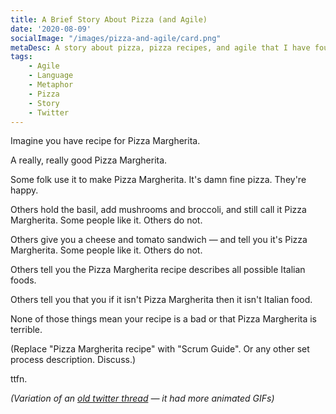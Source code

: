 ```yaml
---
title: A Brief Story About Pizza (and Agile)
date: '2020-08-09'
socialImage: "/images/pizza-and-agile/card.png"
metaDesc: A story about pizza, pizza recipes, and agile that I have found useful on occasion.
tags:
    - Agile
    - Language
    - Metaphor
    - Pizza
    - Story
    - Twitter
---
```


Imagine you have recipe for Pizza Margherita. 

A really, really good Pizza Margherita.

Some folk use it to make Pizza Margherita. It's damn fine pizza. They're happy.

Others hold the basil, add mushrooms and broccoli, and still call it Pizza Margherita. Some people like it. Others do not.

Others give you a cheese and tomato sandwich — and tell you it's Pizza Margherita. Some people like it. Others do not.

Others tell you the Pizza Margherita recipe describes all possible Italian foods.

Others tell you that you if it isn't Pizza Margherita then it isn't Italian food.

None of those things mean your recipe is a bad or that Pizza Margherita is terrible. 

(Replace "Pizza Margherita recipe" with "Scrum Guide". Or any other set process description. Discuss.)

ttfn.

_(Variation of an [old twitter thread](https://twitter.com/adrianh/status/1121371125013983233) — it had more animated GIFs)_